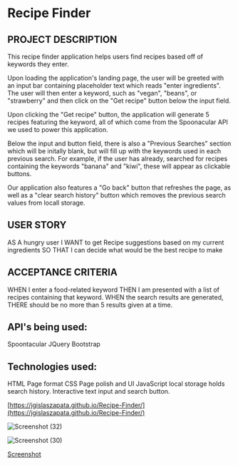 # Recipe Finder

## PROJECT DESCRIPTION

This recipe finder application helps users find recipes based off of keywords they enter.

Upon loading the application's landing page, the user will be greeted with an input bar containing placeholder text which reads "enter ingredients". The user will then enter a keyword, such as "vegan", "beans", or "strawberry" and then click on the "Get recipe" button below the input field. 

Upon clicking the "Get recipe" button, the application will generate 5 recipes featuring the keyword, all of which come from the Spoonacular API we used to power this application. 

Below the input and button field, there is also a "Previous Searches" section which will be initally blank, but will fill up with the keywords used in each previous search. For example, if the user has already, searched for recipes containing the keywords "banana" and "kiwi", these will appear as clickable buttons. 

Our application also features a "Go back" button that refreshes the page, as well as a "clear search history" button which removes the previous search values from locall storage. 


## USER STORY

AS A hungry user
I WANT to get Recipe suggestions based on my current ingredients
SO THAT I can decide what would be the best recipe to make

## ACCEPTANCE CRITERIA 

WHEN I enter a food-related keyword
THEN I am presented with a list of recipes containing that keyword. 
WHEN the search results are generated,
THERE should be no more than 5 results given at a time.


## API's being used:

Spoontacular
JQuery
Bootstrap

## Technologies used:

HTML
Page format
CSS
Page polish and UI
JavaScript
local storage holds search history.
Interactive text input and search button.

[https://jgislaszapata.github.io/Recipe-Finder/](https://jgislaszapata.github.io/Recipe-Finder/)

![Screenshot (32)](https://user-images.githubusercontent.com/101620112/174156889-8cf5e5ca-741c-4f3b-824c-f501b1e92c6d.png)

![Screenshot (30)](https://user-images.githubusercontent.com/101620112/174158032-b8440c3a-a36d-4674-b5e0-e52c0a371fee.png)

[Screenshot](./assets/images/Screen%20Shot%202022-06-17%20at%2013.16.54.png)



